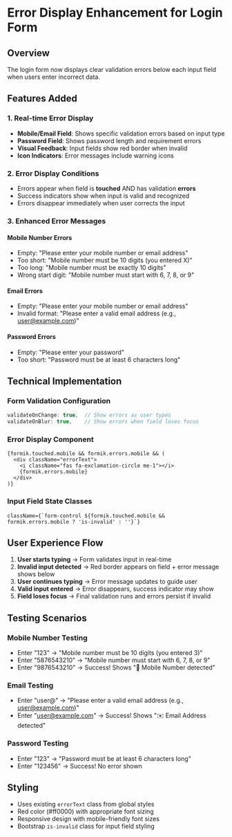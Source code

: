 # Error Display Enhancement for Login Form

## Overview
The login form now displays clear validation errors below each input field when users enter incorrect data.

## Features Added

### 1. Real-time Error Display
- **Mobile/Email Field**: Shows specific validation errors based on input type
- **Password Field**: Shows password length and requirement errors
- **Visual Feedback**: Input fields show red border when invalid
- **Icon Indicators**: Error messages include warning icons

### 2. Error Display Conditions
- Errors appear when field is **touched** AND has validation **errors**
- Success indicators show when input is valid and recognized
- Errors disappear immediately when user corrects the input

### 3. Enhanced Error Messages

#### Mobile Number Errors
- Empty: "Please enter your mobile number or email address"
- Too short: "Mobile number must be 10 digits (you entered X)"
- Too long: "Mobile number must be exactly 10 digits"
- Wrong start digit: "Mobile number must start with 6, 7, 8, or 9"

#### Email Errors
- Empty: "Please enter your mobile number or email address"
- Invalid format: "Please enter a valid email address (e.g., user@example.com)"

#### Password Errors
- Empty: "Please enter your password"
- Too short: "Password must be at least 6 characters long"

## Technical Implementation

### Form Validation Configuration
```typescript
validateOnChange: true,  // Show errors as user types
validateOnBlur: true,    // Show errors when field loses focus
```

### Error Display Component
```tsx
{formik.touched.mobile && formik.errors.mobile && (
  <div className="errorText">
    <i className="fas fa-exclamation-circle me-1"></i>
    {formik.errors.mobile}
  </div>
)}
```

### Input Field State Classes
```tsx
className={`form-control ${formik.touched.mobile && formik.errors.mobile ? 'is-invalid' : ''}`}
```

## User Experience Flow

1. **User starts typing** → Form validates input in real-time
2. **Invalid input detected** → Red border appears on field + error message shows below
3. **User continues typing** → Error message updates to guide user
4. **Valid input entered** → Error disappears, success indicator may show
5. **Field loses focus** → Final validation runs and errors persist if invalid

## Testing Scenarios

### Mobile Number Testing
- Enter "123" → "Mobile number must be 10 digits (you entered 3)"
- Enter "5876543210" → "Mobile number must start with 6, 7, 8, or 9"
- Enter "9876543210" → Success! Shows "📱 Mobile Number detected"

### Email Testing
- Enter "user@" → "Please enter a valid email address (e.g., user@example.com)"
- Enter "user@example.com" → Success! Shows "✉️ Email Address detected"

### Password Testing
- Enter "123" → "Password must be at least 6 characters long"
- Enter "123456" → Success! No error shown

## Styling
- Uses existing `errorText` class from global styles
- Red color (#ff0000) with appropriate font sizing
- Responsive design with mobile-friendly font sizes
- Bootstrap `is-invalid` class for input field styling
